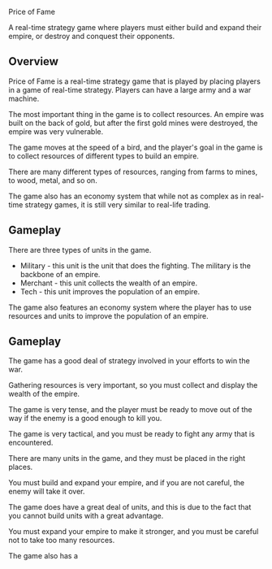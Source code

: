Price of Fame

A real-time strategy game where players must either build and expand their empire, or destroy and conquest their opponents.

## Overview

Price of Fame is a real-time strategy game that is played by placing players in a game of real-time strategy. Players can have a large army and a war machine.

The most important thing in the game is to collect resources. An empire was built on the back of gold, but after the first gold mines were destroyed, the empire was very vulnerable.

The game moves at the speed of a bird, and the player's goal in the game is to collect resources of different types to build an empire.

There are many different types of resources, ranging from farms to mines, to wood, metal, and so on.

The game also has an economy system that while not as complex as in real-time strategy games, it is still very similar to real-life trading.

## Gameplay

There are three types of units in the game.

*   Military - this unit is the unit that does the fighting. The military is the backbone of an empire.
*   Merchant - this unit collects the wealth of an empire.
*   Tech - this unit improves the population of an empire.

The game also features an economy system where the player has to use resources and units to improve the population of an empire.

## Gameplay

The game has a good deal of strategy involved in your efforts to win the war.

Gathering resources is very important, so you must collect and display the wealth of the empire.

The game is very tense, and the player must be ready to move out of the way if the enemy is a good enough to kill you.

The game is very tactical, and you must be ready to fight any army that is encountered.

There are many units in the game, and they must be placed in the right places.

You must build and expand your empire, and if you are not careful, the enemy will take it over.

The game does have a great deal of units, and this is due to the fact that you cannot build units with a great advantage.

You must expand your empire to make it stronger, and you must be careful not to take too many resources.

The game also has a